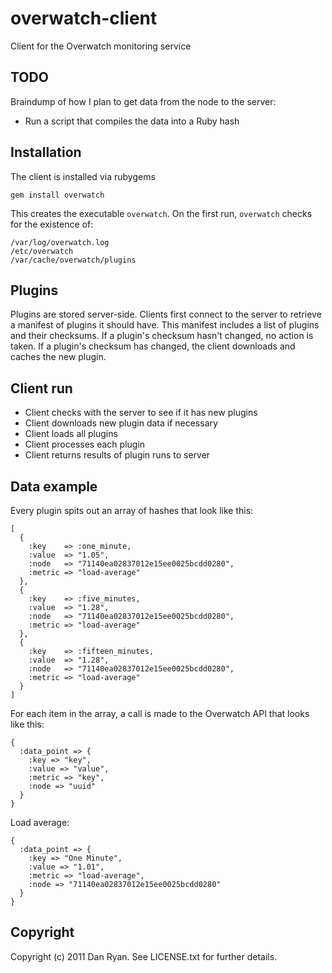 # overwatch-client

Client for the Overwatch monitoring service

## TODO

Braindump of how I plan to get data from the node to the server:

* Run a script that compiles the data into a Ruby hash


## Installation

The client is installed via rubygems

    gem install overwatch
    
This creates the executable `overwatch`. On the first run, `overwatch` checks for the existence of:

    /var/log/overwatch.log
    /etc/overwatch
    /var/cache/overwatch/plugins
    
## Plugins

Plugins are stored server-side. Clients first connect to the server to retrieve a manifest of plugins it should have. This manifest includes a list of plugins and their checksums. If a plugin's checksum hasn't changed, no action is taken. If a plugin's checksum has changed, the client downloads and caches the new plugin.

## Client run

* Client checks with the server to see if it has new plugins
* Client downloads new plugin data if necessary
* Client loads all plugins
* Client processes each plugin
* Client returns results of plugin runs to server

## Data example

Every plugin spits out an array of hashes that look like this:
    
    [
      {
        :key    => :one_minute,
        :value  => "1.05",
        :node   => "71140ea02837012e15ee0025bcdd0280",
        :metric => "load-average"
      },           
      {            
        :key    => :five_minutes,
        :value  => "1.28",
        :node   => "71140ea02837012e15ee0025bcdd0280",
        :metric => "load-average"
      },           
      {            
        :key    => :fifteen_minutes,
        :value  => "1.28",
        :node   => "71140ea02837012e15ee0025bcdd0280",
        :metric => "load-average"
      }
    ]

For each item in the array, a call is made to the Overwatch API that looks like this:

    {
      :data_point => {
        :key => "key",
        :value => "value",
        :metric => "key",
        :node => "uuid"
      }
    }


Load average:

    {
      :data_point => {
        :key => "One Minute",
        :value => "1.01",
        :metric => "load-average",
        :node => "71140ea02837012e15ee0025bcdd0280"
      }
    }


## Copyright

Copyright (c) 2011 Dan Ryan. See LICENSE.txt for
further details.

